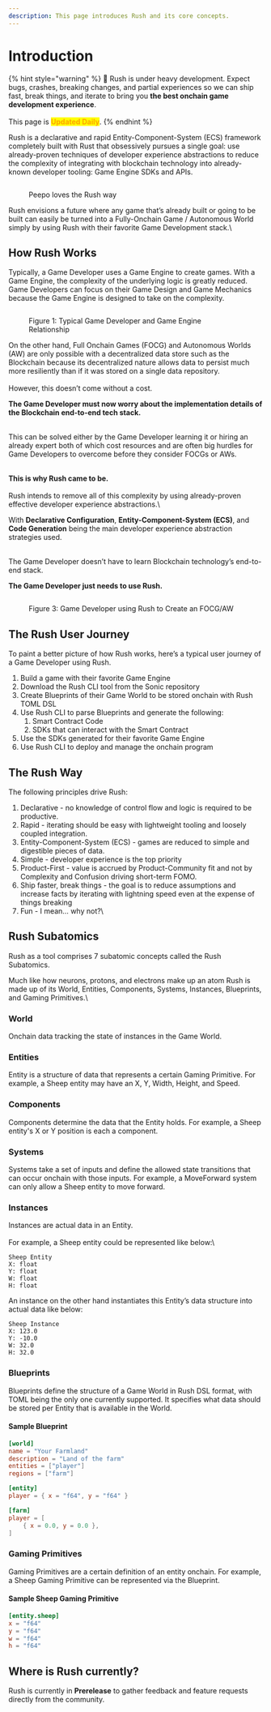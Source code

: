 ```yaml
---
description: This page introduces Rush and its core concepts.
---
```


# Introduction

{% hint style="warning" %}
🚧 Rush is under heavy development. Expect bugs, crashes, breaking changes, and partial experiences so we can ship fast, break things, and iterate to bring you **the best onchain game development experience**. \
\
This page is <mark style="color:orange;">**Updated Daily**</mark>.
{% endhint %}

Rush is a declarative and rapid Entity-Component-System (ECS) framework completely built with Rust that obsessively pursues a single goal: use already-proven techniques of developer experience abstractions to reduce the complexity of integrating with blockchain technology into already-known developer tooling: Game Engine SDKs and APIs.

<figure><img src="../../.gitbook/assets/rush way.png" alt=""><figcaption><p>Peepo loves the Rush way</p></figcaption></figure>

Rush envisions a future where any game that’s already built or going to be built can easily be turned into a Fully-Onchain Game / Autonomous World simply by using Rush with their favorite Game Development stack.\


## How Rush Works

Typically, a Game Developer uses a Game Engine to create games. With a Game Engine, the complexity of the underlying logic is greatly reduced. Game Developers can focus on their Game Design and Game Mechanics because the Game Engine is designed to take on the complexity.



<figure><img src="https://lh7-rt.googleusercontent.com/docsz/AD_4nXdoDbN0yy-Fh4NEsXjoNxtq4gAYkGSLTMwDVlek3Oo3LVMThSWTxMt7qoyjTuiBMaX0nTridE0JXG78t5-VjDRL9mqSqAL_x6kqWPvmxzp0Ti53jy0l7PPErAd8FOIyKyb_EI6uil5LD-MeJOibrh3iuP-p?key=hFrDrzYNUz8HnM_yQC-GsA" alt=""><figcaption><p>Figure 1: Typical Game Developer and Game Engine Relationship</p></figcaption></figure>

On the other hand, Full Onchain Games (FOCG) and Autonomous Worlds (AW) are only possible with a decentralized data store such as the Blockchain because its decentralized nature allows data to persist much more resiliently than if it was stored on a single data repository.\
\
However, this doesn’t come without a cost.



**The Game Developer must now worry about the implementation details of the Blockchain end-to-end tech stack.**

\
This can be solved either by the Game Developer learning it or hiring an already expert both of which cost resources and are often big hurdles for Game Developers to overcome before they consider FOCGs or AWs.

\
**This is why Rush came to be.**\
\
Rush intends to remove all of this complexity by using already-proven effective developer experience abstractions.\


With **Declarative Configuration**, **Entity-Component-System (ECS)**, and **Code Generation** being the main developer experience abstraction strategies used.

\
The Game Developer doesn’t have to learn Blockchain technology’s end-to-end stack.

**The Game Developer just needs to use Rush.**

<figure><img src="https://lh7-rt.googleusercontent.com/docsz/AD_4nXdsItB1RMIRyNbyVYRYpBYKqWuE7E06vRlzqKx5MyAfP7AnvjLI70fxnH5AxVIZBQSJ_JyFygLQMQyVobqo8jSieR4PhpRqMh1x89h3wapAZO0gUS_tWPv3L37mg31TYM_zJ1CC9HD7chq5Bolyl5X9PnJY?key=hFrDrzYNUz8HnM_yQC-GsA" alt=""><figcaption><p>Figure 3: Game Developer using Rush to Create an FOCG/AW</p></figcaption></figure>

## The Rush User Journey

To paint a better picture of how Rush works, here’s a typical user journey of a Game Developer using Rush.

1. Build a game with their favorite Game Engine
2. Download the Rush CLI tool from the Sonic repository
3. Create Blueprints of their Game World to be stored onchain with Rush TOML DSL
4. Use Rush CLI to parse Blueprints and generate the following:
   1. Smart Contract Code
   2. SDKs that can interact with the Smart Contract
5. Use the SDKs generated for their favorite Game Engine
6. Use Rush CLI to deploy and manage the onchain program



## The Rush Way

The following principles drive Rush:

1. Declarative - no knowledge of control flow and logic is required to be productive.
2. Rapid - iterating should be easy with lightweight tooling and loosely coupled integration.
3. Entity-Component-System (ECS) - games are reduced to simple and digestible pieces of data.
4. Simple - developer experience is the top priority
5. Product-First - value is accrued by Product-Community fit and not by Complexity and Confusion driving short-term FOMO.
6. Ship faster, break things - the goal is to reduce assumptions and increase facts by iterating with lightning speed even at the expense of things breaking
7. Fun - I mean… why not?\


## Rush Subatomics

Rush as a tool comprises 7 subatomic concepts called the Rush Subatomics.

Much like how neurons, protons, and electrons make up an atom Rush is made up of its World, Entities, Components, Systems, Instances, Blueprints, and Gaming Primitives.\


### World

Onchain data tracking the state of instances in the Game World.

### Entities

Entity is a structure of data that represents a certain Gaming Primitive. For example, a Sheep entity may have an X, Y, Width, Height, and Speed.

### Components

Components determine the data that the Entity holds. For example, a Sheep entity's X or Y position is each a component.

### Systems

Systems take a set of inputs and define the allowed state transitions that can occur onchain with those inputs. For example, a MoveForward system can only allow a Sheep entity to move forward.

### Instances

Instances are actual data in an Entity.\
\
For example, a Sheep entity could be represented like below:\


```
Sheep Entity
X: float
Y: float
W: float
H: float
```

An instance on the other hand instantiates this Entity’s data structure into actual data like below:

```
Sheep Instance
X: 123.0
Y: -10.0
W: 32.0
H: 32.0
```

### Blueprints

Blueprints define the structure of a Game World in Rush DSL format, with TOML being the only one currently supported. It specifies what data should be stored per Entity that is available in the World.

#### Sample Blueprint

```toml
[world]
name = "Your Farmland"
description = "Land of the farm"
entities = ["player"]
regions = ["farm"]

[entity]
player = { x = "f64", y = "f64" }

[farm]
player = [
	{ x = 0.0, y = 0.0 },
]
```



### Gaming Primitives

Gaming Primitives are a certain definition of an entity onchain. For example, a Sheep Gaming Primitive can be represented via the Blueprint.

#### Sample Sheep Gaming Primitive

```toml
[entity.sheep]
x = "f64"
y = "f64"
w = "f64"
h = "f64"
```



## Where is Rush currently?

Rush is currently in **Prerelease** to gather feedback and feature requests directly from the community.
